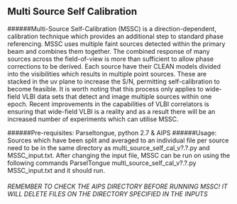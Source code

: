 ## Multi Source Self Calibration
######Multi-Source Self-Calibration (MSSC) is a direction-dependent, calibration technique which provides an additional step to standard phase referencing. MSSC uses multiple faint sources detected within the primary beam and combines them together. The combined response of many sources across the field-of-view is more than sufficient to allow phase corrections to be derived. Each source have their CLEAN models divided into the visibilities which results in multiple point sources. These are stacked in the uv plane to increase the S/N, permitting self-calibration to become feasible. It is worth noting that this process only applies to wide-field VLBI data sets that detect and image multiple sources within one epoch.  Recent improvements in the capabilities of VLBI correlators is ensuring that wide-field VLBI is a reality and as a result there will be an increased number of experiments which can utilise MSSC.

######Pre-requisites: Parseltongue, python 2.7 & AIPS 
######Usage: Sources which have been split and averaged to an individual file per source need to be in the same directory as multi_source_self_cal_v?.?.py and MSSC_input.txt. After changing the input file, MSSC can be run on using the following commands ParselTongue multi_source_self_cal_v?.?.py MSSC_input.txt and it should run. 


###### REMEMBER TO CHECK THE AIPS DIRECTORY BEFORE RUNNING MSSC! IT WILL DELETE FILES ON THE DIRECTORY SPECIFIED IN THE INPUTS
